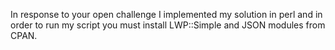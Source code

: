 In response to your open challenge
I implemented my solution in perl and in order to run my script you must install LWP::Simple and JSON modules from CPAN.
